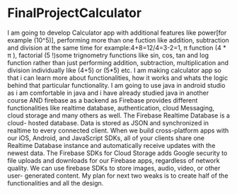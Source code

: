 # FinalProjectCalculator
I am going to develop Calculator app with additional features like power[for example (10^5)], performing more than one fuction like addition, subtraction and division
at the same time for example:4+8=12/4=3-2=1, π function (4 * π ), factorial (5 !)some trignometry functions like sin, cos, tan and log function rather than just
performing addition, subtraction, multiplication and division individually like (4+5) or (5*5) etc. I am making calculator app so that i can learn more about 
functionalities, how it works and whats the logic behind that particular functionality. I am going to use java in android studio as i am comfortable in java and i
have already studied java in another course AND firebase as a backend as Firebase provides different functionalities like realtime database, authentication, cloud
Messaging, cloud storage and many others as well. The Firebase Realtime Database is a cloud- hosted database. Data is stored as JSON and synchronized in realtime to
every connected client. When we build cross-platform apps with our iOS, Android, and JavaScript SDKs, all of your clients share one Realtime Database instance and
automatically receive updates with the newest data. The Firebase SDKs for Cloud Storage adds Google security to file uploads and downloads for our Firebase apps,
regardless of network quality. We can use firebase SDKs to store images, audio, video, or other user- generated content. My plan for next two weaks is to create half 
of the functionalities and all the design.

